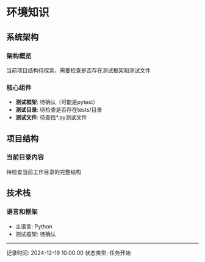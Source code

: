 # 环境知识

## 系统架构
### 架构概览
当前项目结构待探索，需要检查是否存在测试框架和测试文件

### 核心组件
- **测试框架**: 待确认（可能是pytest）
- **测试目录**: 待检查是否存在tests/目录
- **测试文件**: 待查找*.py测试文件

## 项目结构
### 当前目录内容
待检查当前工作目录的完整结构

## 技术栈
### 语言和框架
- 主语言: Python
- 测试框架: 待确认

---
记录时间: 2024-12-19 10:00:00
状态类型: 任务开始